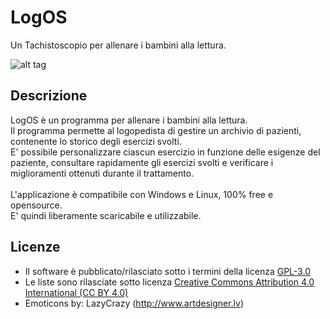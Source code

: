 # LogOS
Un Tachistoscopio per allenare i bambini alla lettura.


![alt tag](https://github.com/GrazianoCapelli/LogOS-Tachistoscopio/blob/master/doc/images/Tachistoscopio_00.png)

## Descrizione
LogOS è un programma per allenare i bambini alla lettura.<br>
Il programma permette al logopedista di gestire un archivio di pazienti, contenente lo storico degli esercizi svolti.<br>
E' possibile personalizzare ciascun esercizio in funzione delle esigenze del paziente, consultare rapidamente gli esercizi svolti e verificare i miglioramenti ottenuti durante il trattamento.<br><br>
L'applicazione è compatibile con Windows e Linux, 100% free e opensource.<br>
E' quindi liberamente scaricabile e utilizzabile.<br>

## Licenze
- Il software è pubblicato/rilasciato sotto i termini della licenza [GPL-3.0](https://github.com/GrazianoCapelli/LogOS/blob/master/LICENSE)
- Le liste sono rilasciate sotto licenza [Creative Commons Attribution 4.0 International (CC BY 4.0)](https://creativecommons.org/licenses/by/4.0/)
- Emoticons by: LazyCrazy (http://www.artdesigner.lv)
